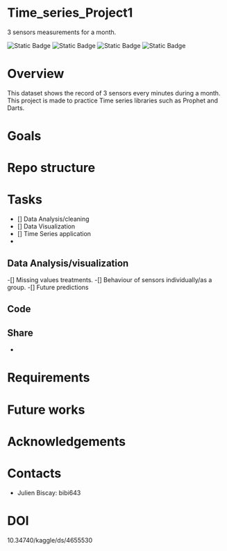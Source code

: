 # Time_series_Project1
3 sensors measurements for a month.

![Static Badge](https://img.shields.io/badge/Time_Series-red) ![Static Badge](https://img.shields.io/badge/Python-green) ![Static Badge](https://img.shields.io/badge/Git-cyan)
![Static Badge](https://img.shields.io/badge/Darts-black)

# Overview
This dataset shows the record of 3 sensors every minutes during a month. This project is made to practice Time series libraries such as Prophet and Darts.

# Goals


# Repo structure

# Tasks
- [] Data Analysis/cleaning
- [] Data Visualization
- [] Time Series application
- 

## Data Analysis/visualization
-[] Missing values treatments.
-[] Behaviour of sensors individually/as a group.
-[] Future predictions


## Code



## Share

- 
# Requirements


# Future works


# Acknowledgements


# Contacts
- Julien Biscay: bibi643


# DOI
10.34740/kaggle/ds/4655530
